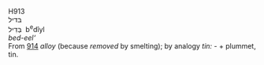 <body>
  <p>H913<br>  בּדיל  <br> בְּדִיל  ‎  b<sup>e</sup>dı̂yl  <br><i>bed-eel‘ </i><br>From <a href="h0914.htm">914</a>  <i>alloy</i> (because <i>removed</i> by smelting); by analogy <i>tin: - </i> + plummet, tin.<br></p>
 </body>